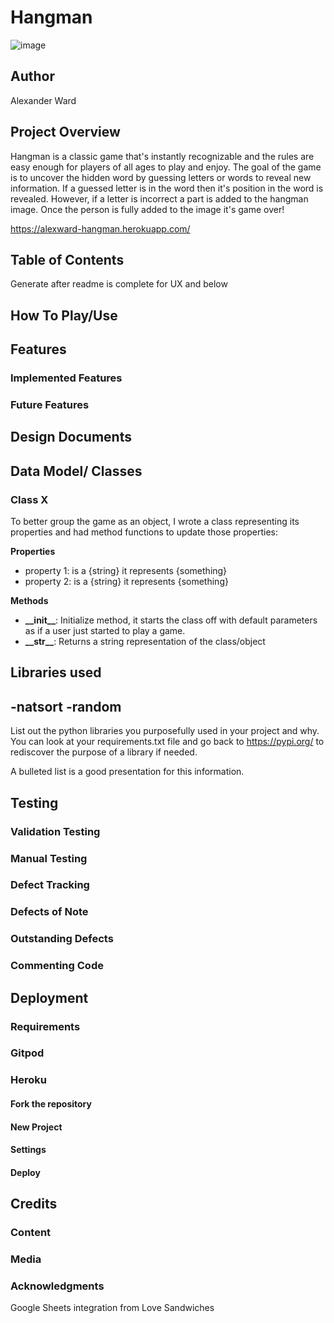 # Hangman

![image](https://user-images.githubusercontent.com/102811792/190385034-cdda6095-c2c0-4f1b-b0f1-e78621e2d52b.png)

## Author
Alexander Ward

## Project Overview
Hangman is a classic game that's instantly recognizable and the rules are easy enough for players of all ages to play and enjoy. The goal of the game is to uncover the hidden word by guessing letters or words to reveal new information. If a guessed letter is in the word then it's position in the word is revealed. However, if a letter is incorrect a part is added to the hangman image. Once the person is fully added to the image it's game over!

https://alexward-hangman.herokuapp.com/

## Table of Contents
Generate after readme is complete for UX and below

## How To Play/Use


## Features


### Implemented Features


### Future Features


## Design Documents


## Data Model/ Classes


### Class X
To better group the game as an object, I wrote a class representing its properties and had method functions to update those properties: 

**Properties**
- property 1: is a {string} it represents {something} 
- property 2: is a {string} it represents {something} 

**Methods**
- **\_\_init\_\_**: Initialize method, it starts the class off with default parameters as if a user just started to play a game.
- **\_\_str\_\_**: Returns a string representation of the class/object

## Libraries used

-natsort
-random
-

List out the python libraries you purposefully used in your project and why. You can look at your requirements.txt file and go back to https://pypi.org/ to rediscover the purpose of a library if needed.

A bulleted list is a good presentation for this information.

## Testing



### Validation Testing


### Manual Testing



### Defect Tracking



### Defects of Note



### Outstanding Defects



### Commenting Code



## Deployment

### Requirements



### Gitpod



### Heroku


#### Fork the repository


#### New Project



#### Settings


#### Deploy



## Credits

### Content


### Media


### Acknowledgments

Google Sheets integration from Love Sandwiches

